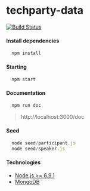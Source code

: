 # techparty-data

[![Build Status](https://travis-ci.org/techparty/techparty-data.svg?branch=master)](https://travis-ci.org/techparty/techparty-data)

#### Install dependencies
```js
  npm install
```

#### Starting
```js
  npm start
```

#### Documentation
```js
  npm run doc
```

> http://localhost:3000/doc
 
#### Seed
```js
  node seed/participant.js
  node seed/speaker.js
```

#### Technologies
- [Node.js >= 6.9.1](https://nodejs.org/)
- [MongoDB](https://www.mongodb.org/)
